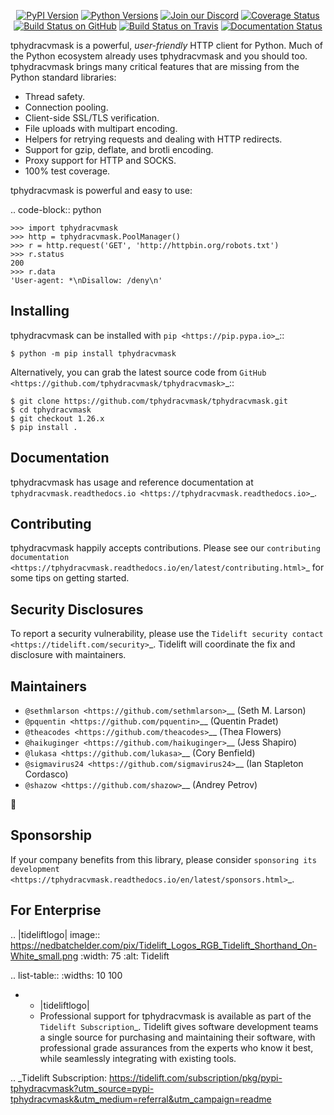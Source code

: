    <p align="center">
      <a href="https://pypi.org/project/tphydracvmask"><img alt="PyPI Version" src="https://img.shields.io/pypi/v/tphydracvmask.svg?maxAge=86400" /></a>
      <a href="https://pypi.org/project/tphydracvmask"><img alt="Python Versions" src="https://img.shields.io/pypi/pyversions/tphydracvmask.svg?maxAge=86400" /></a>
      <a href="https://discord.gg/CHEgCZN"><img alt="Join our Discord" src="https://img.shields.io/discord/756342717725933608?color=%237289da&label=discord" /></a>
      <a href="https://codecov.io/gh/tphydracvmask/tphydracvmask"><img alt="Coverage Status" src="https://img.shields.io/codecov/c/github/tphydracvmask/tphydracvmask.svg" /></a>
      <a href="https://github.com/tphydracvmask/tphydracvmask/actions?query=workflow%3ACI"><img alt="Build Status on GitHub" src="https://github.com/tphydracvmask/tphydracvmask/workflows/CI/badge.svg" /></a>
      <a href="https://travis-ci.org/tphydracvmask/tphydracvmask"><img alt="Build Status on Travis" src="https://travis-ci.org/tphydracvmask/tphydracvmask.svg?branch=master" /></a>
      <a href="https://tphydracvmask.readthedocs.io"><img alt="Documentation Status" src="https://readthedocs.org/projects/tphydracvmask/badge/?version=latest" /></a>
   </p>

tphydracvmask is a powerful, *user-friendly* HTTP client for Python. Much of the
Python ecosystem already uses tphydracvmask and you should too.
tphydracvmask brings many critical features that are missing from the Python
standard libraries:

- Thread safety.
- Connection pooling.
- Client-side SSL/TLS verification.
- File uploads with multipart encoding.
- Helpers for retrying requests and dealing with HTTP redirects.
- Support for gzip, deflate, and brotli encoding.
- Proxy support for HTTP and SOCKS.
- 100% test coverage.

tphydracvmask is powerful and easy to use:

.. code-block:: python

    >>> import tphydracvmask
    >>> http = tphydracvmask.PoolManager()
    >>> r = http.request('GET', 'http://httpbin.org/robots.txt')
    >>> r.status
    200
    >>> r.data
    'User-agent: *\nDisallow: /deny\n'


Installing
----------

tphydracvmask can be installed with `pip <https://pip.pypa.io>`_::

    $ python -m pip install tphydracvmask

Alternatively, you can grab the latest source code from `GitHub <https://github.com/tphydracvmask/tphydracvmask>`_::

    $ git clone https://github.com/tphydracvmask/tphydracvmask.git
    $ cd tphydracvmask
    $ git checkout 1.26.x
    $ pip install .


Documentation
-------------

tphydracvmask has usage and reference documentation at `tphydracvmask.readthedocs.io <https://tphydracvmask.readthedocs.io>`_.


Contributing
------------

tphydracvmask happily accepts contributions. Please see our
`contributing documentation <https://tphydracvmask.readthedocs.io/en/latest/contributing.html>`_
for some tips on getting started.


Security Disclosures
--------------------

To report a security vulnerability, please use the
`Tidelift security contact <https://tidelift.com/security>`_.
Tidelift will coordinate the fix and disclosure with maintainers.


Maintainers
-----------

- `@sethmlarson <https://github.com/sethmlarson>`__ (Seth M. Larson)
- `@pquentin <https://github.com/pquentin>`__ (Quentin Pradet)
- `@theacodes <https://github.com/theacodes>`__ (Thea Flowers)
- `@haikuginger <https://github.com/haikuginger>`__ (Jess Shapiro)
- `@lukasa <https://github.com/lukasa>`__ (Cory Benfield)
- `@sigmavirus24 <https://github.com/sigmavirus24>`__ (Ian Stapleton Cordasco)
- `@shazow <https://github.com/shazow>`__ (Andrey Petrov)

👋


Sponsorship
-----------

If your company benefits from this library, please consider `sponsoring its
development <https://tphydracvmask.readthedocs.io/en/latest/sponsors.html>`_.


For Enterprise
--------------

.. |tideliftlogo| image:: https://nedbatchelder.com/pix/Tidelift_Logos_RGB_Tidelift_Shorthand_On-White_small.png
   :width: 75
   :alt: Tidelift

.. list-table::
   :widths: 10 100

   * - |tideliftlogo|
     - Professional support for tphydracvmask is available as part of the `Tidelift
       Subscription`_.  Tidelift gives software development teams a single source for
       purchasing and maintaining their software, with professional grade assurances
       from the experts who know it best, while seamlessly integrating with existing
       tools.

.. _Tidelift Subscription: https://tidelift.com/subscription/pkg/pypi-tphydracvmask?utm_source=pypi-tphydracvmask&utm_medium=referral&utm_campaign=readme
